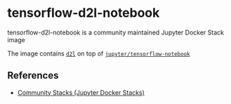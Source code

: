 # tensorflow-d2l-notebook

tensorflow-d2l-notebook is a community maintained Jupyter Docker Stack image

The image contains [`d2l`](https://d2l.ai/chapter_installation/index.html) on top of [`jupyter/tensorflow-notebook`](https://jupyter-docker-stacks.readthedocs.io/en/latest/using/selecting.html#jupyter-tensorflow-notebook)


## References

- [Community Stacks (Jupyter Docker Stacks)](https://jupyter-docker-stacks.readthedocs.io/en/latest/contributing/stacks.html)
